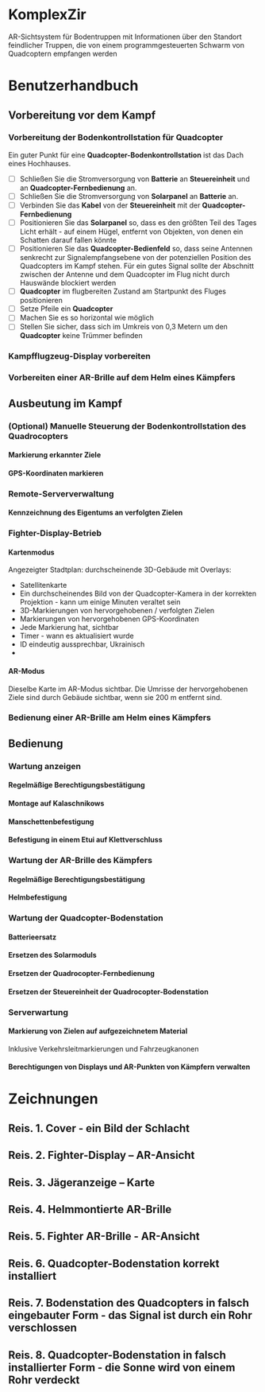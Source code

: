 # KomplexZir
AR-Sichtsystem für Bodentruppen mit Informationen über den Standort feindlicher Truppen, die von einem programmgesteuerten Schwarm von Quadcoptern empfangen werden


# Benutzerhandbuch

## Vorbereitung vor dem Kampf

### Vorbereitung der Bodenkontrollstation für Quadcopter

Ein guter Punkt für eine **Quadcopter-Bodenkontrollstation** ist das Dach eines Hochhauses.

- [ ] Schließen Sie die Stromversorgung von **Batterie** an **Steuereinheit** und an **Quadcopter-Fernbedienung** an.
- [ ] Schließen Sie die Stromversorgung von **Solarpanel** an **Batterie** an.
- [ ] Verbinden Sie das **Kabel** von der **Steuereinheit** mit der **Quadcopter-Fernbedienung**
- [ ] Positionieren Sie das **Solarpanel** so, dass es den größten Teil des Tages Licht erhält - auf einem Hügel, entfernt von Objekten, von denen ein Schatten darauf fallen könnte
- [ ] Positionieren Sie das **Quadcopter-Bedienfeld** so, dass seine Antennen senkrecht zur Signalempfangsebene von der potenziellen Position des Quadcopters im Kampf stehen. Für ein gutes Signal sollte der Abschnitt zwischen der Antenne und dem Quadcopter im Flug nicht durch Hauswände blockiert werden
- [ ] **Quadcopter** im flugbereiten Zustand am Startpunkt des Fluges positionieren
- [ ] Setze Pfeile ein **Quadcopter**
- [ ] Machen Sie es so horizontal wie möglich
- [ ] Stellen Sie sicher, dass sich im Umkreis von 0,3 Metern um den **Quadcopter** keine Trümmer befinden

### Kampfflugzeug-Display vorbereiten

### Vorbereiten einer AR-Brille auf dem Helm eines Kämpfers

## Ausbeutung im Kampf

### (Optional) Manuelle Steuerung der Bodenkontrollstation des Quadrocopters

#### Markierung erkannter Ziele

#### GPS-Koordinaten markieren


### Remote-Serververwaltung


#### Kennzeichnung des Eigentums an verfolgten Zielen


### Fighter-Display-Betrieb

#### Kartenmodus

Angezeigter Stadtplan: durchscheinende 3D-Gebäude mit Overlays:

- Satellitenkarte
- Ein durchscheinendes Bild von der Quadcopter-Kamera in der korrekten Projektion - kann um einige Minuten veraltet sein
- 3D-Markierungen von hervorgehobenen / verfolgten Zielen
- Markierungen von hervorgehobenen GPS-Koordinaten
- Jede Markierung hat, sichtbar
- Timer - wann es aktualisiert wurde
- ID eindeutig aussprechbar, Ukrainisch
-

#### AR-Modus
Dieselbe Karte im AR-Modus sichtbar. Die Umrisse der hervorgehobenen Ziele sind durch Gebäude sichtbar, wenn sie 200 m entfernt sind.

### Bedienung einer AR-Brille am Helm eines Kämpfers

## Bedienung

### Wartung anzeigen

#### Regelmäßige Berechtigungsbestätigung

#### Montage auf Kalaschnikows

#### Manschettenbefestigung

#### Befestigung in einem Etui auf Klettverschluss

### Wartung der AR-Brille des Kämpfers

#### Regelmäßige Berechtigungsbestätigung

#### Helmbefestigung

### Wartung der Quadcopter-Bodenstation

#### Batterieersatz

#### Ersetzen des Solarmoduls

#### Ersetzen der Quadrocopter-Fernbedienung

#### Ersetzen der Steuereinheit der Quadrocopter-Bodenstation


### Serverwartung

#### Markierung von Zielen auf aufgezeichnetem Material

Inklusive Verkehrsleitmarkierungen und Fahrzeugkanonen

#### Berechtigungen von Displays und AR-Punkten von Kämpfern verwalten



# Zeichnungen


## Reis. 1. Cover - ein Bild der Schlacht

## Reis. 2. Fighter-Display – AR-Ansicht

## Reis. 3. Jägeranzeige – Karte

## Reis. 4. Helmmontierte AR-Brille

## Reis. 5. Fighter AR-Brille - AR-Ansicht

## Reis. 6. Quadcopter-Bodenstation korrekt installiert

## Reis. 7. Bodenstation des Quadcopters in falsch eingebauter Form - das Signal ist durch ein Rohr verschlossen

## Reis. 8. Quadcopter-Bodenstation in falsch installierter Form - die Sonne wird von einem Rohr verdeckt
